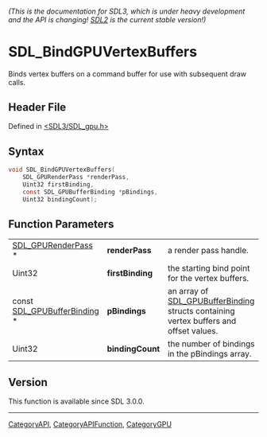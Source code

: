 ###### (This is the documentation for SDL3, which is under heavy development and the API is changing! [SDL2](https://wiki.libsdl.org/SDL2/) is the current stable version!)
# SDL_BindGPUVertexBuffers

Binds vertex buffers on a command buffer for use with subsequent draw calls.

## Header File

Defined in [<SDL3/SDL_gpu.h>](https://github.com/libsdl-org/SDL/blob/main/include/SDL3/SDL_gpu.h)

## Syntax

```c
void SDL_BindGPUVertexBuffers(
    SDL_GPURenderPass *renderPass,
    Uint32 firstBinding,
    const SDL_GPUBufferBinding *pBindings,
    Uint32 bindingCount);
```

## Function Parameters

|                                                      |                  |                                                                                                               |
| ---------------------------------------------------- | ---------------- | ------------------------------------------------------------------------------------------------------------- |
| [SDL_GPURenderPass](SDL_GPURenderPass) *             | **renderPass**   | a render pass handle.                                                                                         |
| Uint32                                               | **firstBinding** | the starting bind point for the vertex buffers.                                                               |
| const [SDL_GPUBufferBinding](SDL_GPUBufferBinding) * | **pBindings**    | an array of [SDL_GPUBufferBinding](SDL_GPUBufferBinding) structs containing vertex buffers and offset values. |
| Uint32                                               | **bindingCount** | the number of bindings in the pBindings array.                                                                |

## Version

This function is available since SDL 3.0.0.

----
[CategoryAPI](CategoryAPI), [CategoryAPIFunction](CategoryAPIFunction), [CategoryGPU](CategoryGPU)

